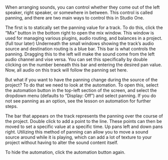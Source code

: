 When arranging sounds, you can control whether they come out of the left speaker, right speaker, or somewhere in between. This control is called panning, and there are two main ways to control this in Studio One.

The first is to statically set the panning value for a track. To do this, click the “Mix” button in the bottom right to open the mix window. This window is used for managing various plugins, audio routing, and balances in a project. (full tour later) Underneath the small windows showing the track’s audio source and destination routing is a blue bar. This bar is what controls the panning. Dragging this to the left will make the sound come from the left audio channel and vise versa. You can set this specifically by double clicking on the number beneath this bar and entering the desired pan value. Now, all audio on this track will follow the panning set here.

But what if you want to have the panning change during the source of the project? To do that we need to look at the automation. To open this, select the automation button in the top-left section of the screen, and select the dropdown menu (defaults to “Display: Off”) and select panning. If you do not see panning as an option, see the lesson on automation for further steps.

The bar that appears on the track represents the panning over the course of the project. Double click to add a point to the line. These points can then be moved to set a specific value at a specific time. Up pans left and down pans right. Utilizing this method of panning can allow you to move a sound source around while it is playing, which can add a lot of texture to your project without having to alter the sound content itself.

To hide the automation, click the automation button again.
